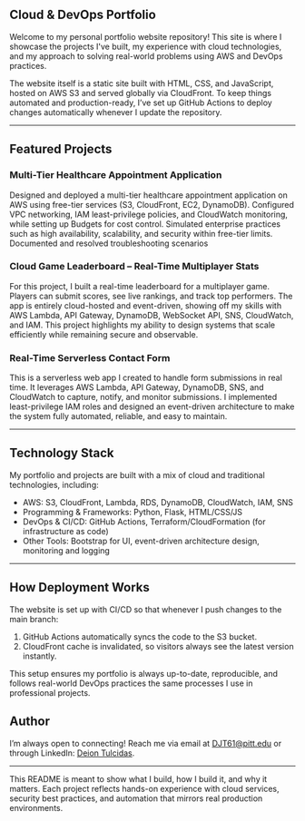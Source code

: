 ## Cloud & DevOps Portfolio

Welcome to my personal portfolio website repository! This site is where I showcase the projects I've built, my experience with cloud technologies, and my approach to solving real-world problems using AWS and DevOps practices.  

The website itself is a static site built with HTML, CSS, and JavaScript, hosted on AWS S3 and served globally via CloudFront. To keep things automated and production-ready, I’ve set up GitHub Actions to deploy changes automatically whenever I update the repository.  

---

## Featured Projects

### Multi-Tier Healthcare Appointment Application
Designed and deployed a multi-tier healthcare appointment application on AWS using free-tier services (S3, CloudFront, EC2, DynamoDB). Configured VPC networking, IAM least-privilege policies, and CloudWatch monitoring, while setting up Budgets for cost control. Simulated enterprise practices such as high availability, scalability, and security within free-tier limits. Documented and resolved troubleshooting scenarios 

### Cloud Game Leaderboard – Real-Time Multiplayer Stats
For this project, I built a real-time leaderboard for a multiplayer game. Players can submit scores, see live rankings, and track top performers. The app is entirely cloud-hosted and event-driven, showing off my skills with AWS Lambda, API Gateway, DynamoDB, WebSocket API, SNS, CloudWatch, and IAM. This project highlights my ability to design systems that scale efficiently while remaining secure and observable.  

### Real-Time Serverless Contact Form
This is a serverless web app I created to handle form submissions in real time. It leverages AWS Lambda, API Gateway, DynamoDB, SNS, and CloudWatch to capture, notify, and monitor submissions. I implemented least-privilege IAM roles and designed an event-driven architecture to make the system fully automated, reliable, and easy to maintain.  

---

## Technology Stack
My portfolio and projects are built with a mix of cloud and traditional technologies, including:  

- AWS: S3, CloudFront, Lambda, RDS, DynamoDB, CloudWatch, IAM, SNS  
- Programming & Frameworks: Python, Flask, HTML/CSS/JS  
- DevOps & CI/CD: GitHub Actions, Terraform/CloudFormation (for infrastructure as code)  
- Other Tools: Bootstrap for UI, event-driven architecture design, monitoring and logging  

---

## How Deployment Works
The website is set up with CI/CD so that whenever I push changes to the main branch:  
1. GitHub Actions automatically syncs the code to the S3 bucket.  
2. CloudFront cache is invalidated, so visitors always see the latest version instantly.  

This setup ensures my portfolio is always up-to-date, reproducible, and follows real-world DevOps practices the same processes I use in professional projects.  

## Author
I’m always open to connecting! Reach me via email at [DJT61@pitt.edu](mailto:DJT61@pitt.edu) or through LinkedIn: [Deion Tulcidas](https://www.linkedin.com/in/deion-tulcidas-5a52a6200/).  

---

This README is meant to show what I build, how I build it, and why it matters. Each project reflects hands-on experience with cloud services, security best practices, and automation that mirrors real production environments.
